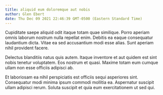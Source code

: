 ```yaml
---
title: aliquid eum doloremque aut nobis
author: Glen Ebert
date: Thu Dec 09 2021 22:46:39 GMT-0500 (Eastern Standard Time)
---
```

Cupiditate saepe aliquid odit itaque totam quae similique. Porro aperiam omnis laborum nostrum nulla repellat enim. Debitis ea eaque consequatur laudantium dicta. Vitae ea sed accusantium modi esse alias. Sunt aperiam nihil provident facere.

 Delectus blanditiis natus quis autem. Itaque inventore et aut quidem est sint nobis tenetur voluptatem. Eos nostrum et quasi. Maxime totam eum cumque ullam non esse officiis adipisci ab.

 Et laboriosam ea nihil perspiciatis est officiis sequi asperiores sint. Consequatur modi minima ipsum commodi mollitia ea. Aspernatur suscipit ullam adipisci rerum. Soluta suscipit et quia eum exercitationem ut sed qui.